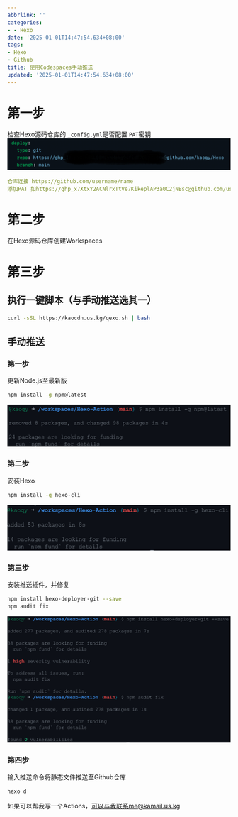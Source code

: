 ```yaml
---
abbrlink: ''
categories:
- - Hexo
date: '2025-01-01T14:47:54.634+08:00'
tags:
- Hexo
- Github
title: 使用Codespaces手动推送
updated: '2025-01-01T14:47:54.634+08:00'
---
```

# 第一步

检查Hexo源码仓库的 `_config.yml`是否配置 `PAT`密钥 ![](https://raw.githubusercontent.com/kaoqy/Image/refs/heads/main/25/1/IMG_5019.jpeg)

```yaml
仓库连接 https://github.com/username/name
添加PAT 如https://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@github.com/username/name
```

# 第二步

在Hexo源码仓库创建Workspaces

# 第三步

## 执行一键脚本（与手动推送选其一）

```bash
curl -sSL https://kaocdn.us.kg/qexo.sh | bash
```

## 手动推送

### 第一步

更新Node.js至最新版

```bash
npm install -g npm@latest
```

![](https://raw.githubusercontent.com/kaoqy/Image/refs/heads/main/25/1/IMG_5020.jpeg)

### 第二步

安装Hexo

```bash
npm install -g hexo-cli
```

![](https://raw.githubusercontent.com/kaoqy/Image/refs/heads/main/25/1/IMG_5022.jpeg)

### 第三步

安装推送插件，并修复

```bash
npm install hexo-deployer-git --save
npm audit fix
```

![](https://raw.githubusercontent.com/kaoqy/Image/refs/heads/main/25/1/IMG_5023.jpeg)

### 第四步

输入推送命令将静态文件推送至Github仓库

```bash
hexo d
```

如果可以帮我写一个Actions，可以与我联系me@kamail.us.kg
